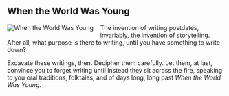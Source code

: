 ---
---

<style>
img {
    float: left;
    padding: 0 1rem 1rem 0;
}
</style>

<h2 class="wtwwy">When the World Was Young</h2>

[![When the World Was Young](/img/wtwwy-s.png)](/when-the-world-was-young)

The invention of writing postdates, invariably, the invention of storytelling. After all, what purpose is there to writing, until you have something to write down?

Excavate these writings, then. Decipher them carefully. Let them, at last, convince you to forget writing until instead they sit across the fire, speaking to you oral traditions, folktales, and of days long, long past *When the World Was Young.*
